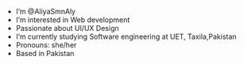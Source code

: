 -   I’m @AliyaSmnAly
- I’m interested in Web development
- Passionate about UI/UX Design
-  I’m currently studying Software engineering at UET, Taxila,Pakistan
-  Pronouns: she/her
-   Based in Pakistan


